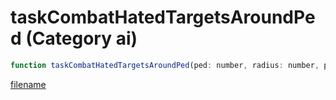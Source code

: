 # taskCombatHatedTargetsAroundPed (Category ai)

```js
function taskCombatHatedTargetsAroundPed(ped: number, radius: number, p2: number): void
```

[filename](taskCombatHatedTargetsAroundPed_m.md ':include')